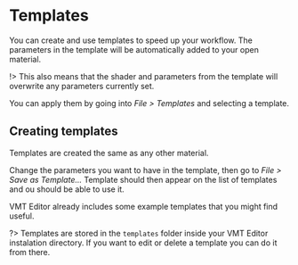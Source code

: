 # Templates

You can create and use templates to speed up your workflow. The parameters in the template will be automatically added to your open material. 

!> This also means that the shader and parameters from the template will overwrite any parameters currently set. 

You can apply them by going into _File > Templates_ and selecting a template.

## Creating templates

Templates are created the same as any other material.

Change the parameters you want to have in the template, then go to _File > Save as Template..._ Template should then appear on the list of templates and ou should be able to use it.

VMT Editor already includes some example templates that you might find useful.

?> Templates are stored in the `templates` folder inside your VMT Editor instalation directory. If you want to edit or delete a template you can do it from there.